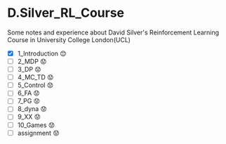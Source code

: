 # D.Silver_RL_Course
Some notes and experience about David Silver's Reinforcement Learning Course in University College London(UCL)



- [x] 1_Introduction :blush:
- [ ] 2_MDP :worried:
- [ ] 3_DP :worried:
- [ ] 4_MC_TD :worried:
- [ ] 5_Control :worried:
- [ ] 6_FA :worried:
- [ ] 7_PG :worried:
- [ ] 8_dyna :worried:
- [ ] 9_XX :worried:
- [ ] 10_Games :worried:
- [ ] assignment :worried:
